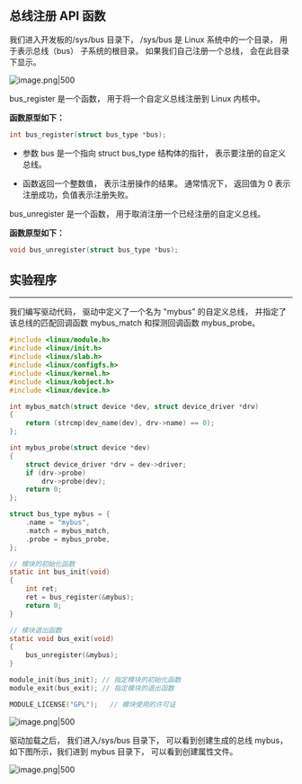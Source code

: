 ## 总线注册 API 函数


我们进入开发板的/sys/bus 目录下， /sys/bus 是 Linux 系统中的一个目录， 用于表示总线（bus） 子系统的根目录。 如果我们自己注册一个总线， 会在此目录下显示。

![image.png|500](https://my-obsidian-image.oss-cn-guangzhou.aliyuncs.com/2025/06/0f39b55a2fdf2f157e4d87dc0daecbcb.png)


  

bus_register 是一个函数， 用于将一个自定义总线注册到 Linux 内核中。

**函数原型如下：**

```C
int bus_register(struct bus_type *bus);
```

- 参数 bus 是一个指向 struct bus_type 结构体的指针， 表示要注册的自定义总线。
    
- 函数返回一个整数值， 表示注册操作的结果。 通常情况下， 返回值为 0 表示注册成功，负值表示注册失败。
    

  

bus_unregister 是一个函数， 用于取消注册一个已经注册的自定义总线。

**函数原型如下：**

```C
void bus_unregister(struct bus_type *bus);
```

  

  

## 实验程序

---

我们编写驱动代码， 驱动中定义了一个名为 "mybus" 的自定义总线， 并指定了该总线的匹配回调函数 mybus_match 和探测回调函数 mybus_probe。

```C
#include <linux/module.h>
#include <linux/init.h>
#include <linux/slab.h>
#include <linux/configfs.h>
#include <linux/kernel.h>
#include <linux/kobject.h>
#include <linux/device.h>

int mybus_match(struct device *dev, struct device_driver *drv)
{
    return (strcmp(dev_name(dev), drv->name) == 0);
};

int mybus_probe(struct device *dev)
{
    struct device_driver *drv = dev->driver;
    if (drv->probe)
        drv->probe(dev);
    return 0;
};

struct bus_type mybus = {
    .name = "mybus",
    .match = mybus_match,
    .probe = mybus_probe,
};

// 模块的初始化函数
static int bus_init(void)
{
    int ret;
    ret = bus_register(&mybus);
    return 0;
}

// 模块退出函数
static void bus_exit(void)
{
    bus_unregister(&mybus);
}

module_init(bus_init); // 指定模块的初始化函数
module_exit(bus_exit); // 指定模块的退出函数

MODULE_LICENSE("GPL");   // 模块使用的许可证
```

![image.png|500](https://my-obsidian-image.oss-cn-guangzhou.aliyuncs.com/2025/06/e241f28d1f73ffd7211aa37ed0fe8acf.png)


驱动加载之后， 我们进入/sys/bus 目录下， 可以看到创建生成的总线 mybus， 如下图所示，我们进到 mybus 目录下， 可以看到创建属性文件。

![image.png|500](https://my-obsidian-image.oss-cn-guangzhou.aliyuncs.com/2025/06/053f92dc6cefb6fefe9fed9fb097400d.png)

